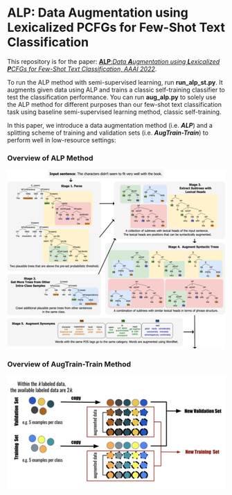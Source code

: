 # ALP: Data Augmentation using Lexicalized PCFGs for Few-Shot Text Classification

This repository is for the paper: [**ALP**:_Data **A**ugmentation using **L**exicalized **P**CFGs for Few-Shot Text Classification, AAAI 2022_](https://arxiv.org/abs/2112.11916).

To run the ALP method with semi-supervised learning, run **run_alp_st.py**. It augments given data using ALP and trains a classic self-training classifier to test the classification performance. You can run **aug_alp.py** to solely use the ALP method for different purposes than our few-shot text classification task using baseline semi-supervised learning method, classic self-training.

In this paper, we introduce a data augmentation method (i.e. _**ALP**_) and a splitting scheme of training and validation sets (i.e. _**AugTrain-Train**_) to perform well in low-resource settings:



### Overview of ALP Method
<img width="850" alt="ALP" src="ALP.png">




### Overview of AugTrain-Train Method
<img width="600" alt="augTrain-TrainM" src="AugTrain-Train.png">
